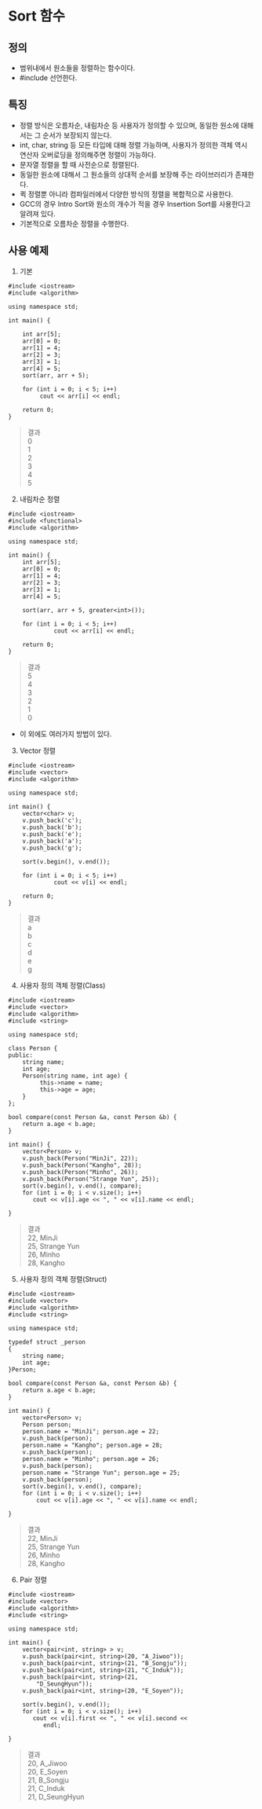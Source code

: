 # Sort 함수

## 정의
- 범위내에서 원소들을 정렬하는 함수이다.
- #include <algorithm> 선언한다.

## 특징
- 정렬 방식은 오름차순, 내림차순 등 사용자가 정의할 수 있으며, 동일한 원소에 대해서는 그 순서가 보장되지 않는다.
- int, char, string 등 모든 타입에 대해 정렬 가능하며, 사용자가 정의한 객체 역시 연산자 오버로딩을 정의해주면 정렬이 가능하다.
- 문자열 정렬을 할 때 사전순으로 정렬된다.
- 동일한 원소에 대해서 그 원소들의 상대적 순서를 보장해 주는 라이브러리가 존재한다.
- 퀵 정렬뿐 아니라 컴파일러에서 다양한 방식의 정렬을 복합적으로 사용한다.
- GCC의 경우 Intro Sort와 원소의 개수가 적을 경우 Insertion Sort를 사용한다고 알려져 있다.
- 기본적으로 오름차순 정렬을 수행한다.

## 사용 예제
1. 기본
~~~
#include <iostream>
#include <algorithm>

using namespace std;

int main() {

	int arr[5];
	arr[0] = 0;
	arr[1] = 4;
	arr[2] = 3;
	arr[3] = 1;
	arr[4] = 5;
	sort(arr, arr + 5);

	for (int i = 0; i < 5; i++)
	     cout << arr[i] << endl;

	return 0;
}
~~~
> 결과 <br>0 <br>1 <br>2 <br>3 <br>4 <br>5

2. 내림차순 정렬
~~~
#include <iostream>
#include <functional>
#include <algorithm>

using namespace std;

int main() {
	int arr[5];
	arr[0] = 0;
	arr[1] = 4;
	arr[2] = 3;
	arr[3] = 1;
	arr[4] = 5;

	sort(arr, arr + 5, greater<int>());

	for (int i = 0; i < 5; i++)
	         cout << arr[i] << endl;

	return 0;
}
~~~
> 결과 <br>5 <br>4 <br>3 <br>2 <br>1 <br>0
- 이 외에도 여러가지 방법이 있다.

3. Vector 정렬
~~~
#include <iostream>
#include <vector>
#include <algorithm>

using namespace std;

int main() {
	vector<char> v;
	v.push_back('c');
	v.push_back('b');
	v.push_back('e');
	v.push_back('a');
	v.push_back('g');

	sort(v.begin(), v.end());

	for (int i = 0; i < 5; i++)
	         cout << v[i] << endl;

	return 0;
}
~~~
> 결과 <br>a <br>b <br>c <br>d <br>e <br>g

4. 사용자 정의 객체 정렬(Class)
~~~
#include <iostream>
#include <vector>
#include <algorithm>
#include <string>

using namespace std;

class Person {
public:
	string name;
	int age;
	Person(string name, int age) {
	     this->name = name;
	     this->age = age;
	}
};

bool compare(const Person &a, const Person &b) {
	return a.age < b.age;
}

int main() {
	vector<Person> v;
	v.push_back(Person("MinJi", 22));
	v.push_back(Person("Kangho", 28));
	v.push_back(Person("Minho", 26));
	v.push_back(Person("Strange Yun", 25));
	sort(v.begin(), v.end(), compare);
	for (int i = 0; i < v.size(); i++)
	   cout << v[i].age << ", " << v[i].name << endl;

}
~~~
> 결과 <br>22, MinJi <br>25, Strange Yun <br>26, Minho <br>28, Kangho

5. 사용자 정의 객체 정렬(Struct)
~~~
#include <iostream>
#include <vector>
#include <algorithm>
#include <string>

using namespace std;

typedef struct _person
{
	string name;
	int age;
}Person;

bool compare(const Person &a, const Person &b) {
	return a.age < b.age;
}

int main() {
	vector<Person> v;
	Person person;
	person.name = "MinJi"; person.age = 22;
	v.push_back(person);
	person.name = "Kangho"; person.age = 28;
	v.push_back(person);
	person.name = "Minho"; person.age = 26;
	v.push_back(person);
	person.name = "Strange Yun"; person.age = 25;
	v.push_back(person);
	sort(v.begin(), v.end(), compare);
	for (int i = 0; i < v.size(); i++)
		cout << v[i].age << ", " << v[i].name << endl;

}
~~~
> 결과 <br>22, MinJi <br>25, Strange Yun <br>26, Minho <br>28, Kangho

6. Pair 정렬
~~~
#include <iostream>
#include <vector>
#include <algorithm>
#include <string>

using namespace std;

int main() {
	vector<pair<int, string> > v;
	v.push_back(pair<int, string>(20, "A_Jiwoo"));
	v.push_back(pair<int, string>(21, "B_Songju"));
	v.push_back(pair<int, string>(21, "C_Induk"));
	v.push_back(pair<int, string>(21, 
        "D_SeungHyun"));
	v.push_back(pair<int, string>(20, "E_Soyen"));

	sort(v.begin(), v.end());
	for (int i = 0; i < v.size(); i++)
	   cout << v[i].first << ", " << v[i].second << 
          endl;

}
~~~
> 결과 <br>20, A_Jiwoo <br>20, E_Soyen <br>21, B_Songju <br>21, C_Induk <br>21, D_SeungHyun
